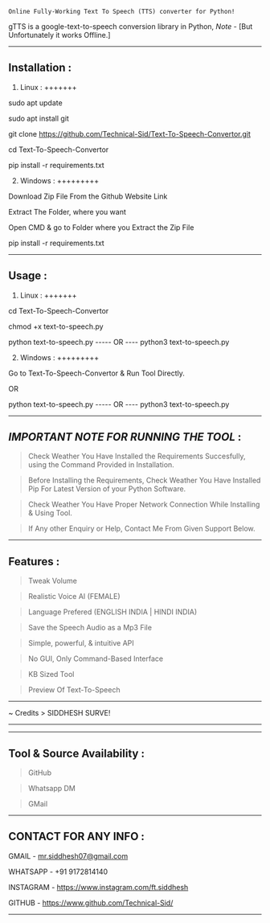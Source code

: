 
~~~~~~~~~~~~~~~~~~~~~~~~~~~~~~~~~~~~~~~~~~~~~~~~~~~~~~~~~~~~~~~
Online Fully-Working Text To Speech (TTS) converter for Python! 
~~~~~~~~~~~~~~~~~~~~~~~~~~~~~~~~~~~~~~~~~~~~~~~~~~~~~~~~~~~~~~~

gTTS is a google-text-to-speech conversion library in Python,
*Note* - [But Unfortunately it works Offline.]
_____________________________________________________________________________________

Installation :
--------------

1. Linux :
  +++++++

sudo apt update

sudo apt install git

git clone https://github.com/Technical-Sid/Text-To-Speech-Convertor.git

cd Text-To-Speech-Convertor

pip install -r requirements.txt


2. Windows :
  +++++++++

Download Zip File From the Github Website Link

Extract The Folder, where you want

Open CMD & go to Folder where you Extract the Zip File

pip install -r requirements.txt

_____________________________________________________________________________________

Usage :
-------

1. Linux :
  +++++++

cd Text-To-Speech-Convertor

chmod +x text-to-speech.py

python text-to-speech.py  -----  OR ---- python3 text-to-speech.py


2. Windows :
  +++++++++

Go to Text-To-Speech-Convertor & Run Tool Directly.

OR

python text-to-speech.py  -----  OR ---- python3 text-to-speech.py

_____________________________________________________________________________________

*IMPORTANT NOTE FOR RUNNING THE TOOL* :
---------------------------------------

> Check Weather You Have Installed the Requirements Succesfully,
  using the Command Provided in Installation.

> Before Installing the Requirements, Check Weather You Have Installed
  Pip For Latest Version of your Python Software.

> Check Weather You Have Proper Network Connection While Installing & Using Tool.

> If Any other Enquiry or Help, Contact Me From Given Support Below.

_____________________________________________________________________________________

Features :
----------

> Tweak Volume

> Realistic Voice AI (FEMALE)

> Language Prefered (ENGLISH INDIA | HINDI INDIA)

> Save the Speech Audio as a Mp3 File

> Simple, powerful, & intuitive API

> No GUI, Only Command-Based Interface

> KB Sized Tool

> Preview Of Text-To-Speech

_____________________________________________________________________________________

~ Credits > SIDDHESH SURVE!
***************************
_____________________________________________________________________________________

Tool & Source Availability :
----------------------------

> GitHub

> Whatsapp DM

> GMail

_____________________________________________________________________________________

CONTACT FOR ANY INFO :
----------------------

GMAIL - mr.siddhesh07@gmail.com

WHATSAPP - +91 9172814140

INSTAGRAM - https://www.instagram.com/ft.siddhesh

GITHUB - https://www.github.com/Technical-Sid/

_____________________________________________________________________________________